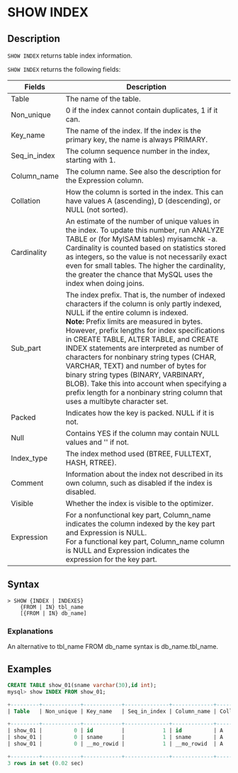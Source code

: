 # **SHOW INDEX**

## **Description**

`SHOW INDEX` returns table index information.

`SHOW INDEX` returns the following fields:

|Fields | Description|
|---|---|
|Table|The name of the table.|
|Non_unique|0 if the index cannot contain duplicates, 1 if it can.|
|Key_name|The name of the index. If the index is the primary key, the name is always PRIMARY.|
|Seq_in_index|The column sequence number in the index, starting with 1.|
|Column_name|The column name. See also the description for the Expression column.|
|Collation|How the column is sorted in the index. This can have values A (ascending), D (descending), or NULL (not sorted).|
|Cardinality|An estimate of the number of unique values in the index. To update this number, run ANALYZE TABLE or (for MyISAM tables) myisamchk -a.<br>Cardinality is counted based on statistics stored as integers, so the value is not necessarily exact even for small tables. The higher the cardinality, the greater the chance that MySQL uses the index when doing joins.|
|Sub_part|The index prefix. That is, the number of indexed characters if the column is only partly indexed, NULL if the entire column is indexed. <br> **Note:** Prefix limits are measured in bytes. However, prefix lengths for index specifications in CREATE TABLE, ALTER TABLE, and CREATE INDEX statements are interpreted as number of characters for nonbinary string types (CHAR, VARCHAR, TEXT) and number of bytes for binary string types (BINARY, VARBINARY, BLOB). Take this into account when specifying a prefix length for a nonbinary string column that uses a multibyte character set.|
|Packed|Indicates how the key is packed. NULL if it is not.|
|Null|Contains YES if the column may contain NULL values and '' if not.|
|Index_type|The index method used (BTREE, FULLTEXT, HASH, RTREE).|
|Comment|Information about the index not described in its own column, such as disabled if the index is disabled.|
|Visible|Whether the index is visible to the optimizer.|
|Expression|For a nonfunctional key part, Column_name indicates the column indexed by the key part and Expression is NULL.<br>For a functional key part, Column_name column is NULL and Expression indicates the expression for the key part.|

## **Syntax**

```
> SHOW {INDEX | INDEXES}
    {FROM | IN} tbl_name
    [{FROM | IN} db_name]
```

### Explanations

An alternative to tbl_name FROM db_name syntax is db_name.tbl_name.

## **Examples**

```sql
CREATE TABLE show_01(sname varchar(30),id int);
mysql> show INDEX FROM show_01;

+---------+------------+------------+--------------+-------------+-----------+-------------+----------+--------+------+------------+------------------+---------+------------+
| Table   | Non_unique | Key_name   | Seq_in_index | Column_name | Collation | Cardinality | Sub_part | Packed | Null | Index_type | Comment          | Visible | Expression |

+---------+------------+------------+--------------+-------------+-----------+-------------+----------+--------+------+------------+------------------+---------+------------+
| show_01 |          0 | id         |            1 | id          | A         |           0 | NULL     | NULL   | YES  |            |                  | YES     | NULL       |
| show_01 |          0 | sname      |            1 | sname       | A         |           0 | NULL     | NULL   | YES  |            |                  | YES     | NULL       |
| show_01 |          0 | __mo_rowid |            1 | __mo_rowid  | A         |           0 | NULL     | NULL   | NO   |            | Physical address | NO      | NULL       |

+---------+------------+------------+--------------+-------------+-----------+-------------+----------+--------+------+------------+------------------+---------+------------+
3 rows in set (0.02 sec)
```
